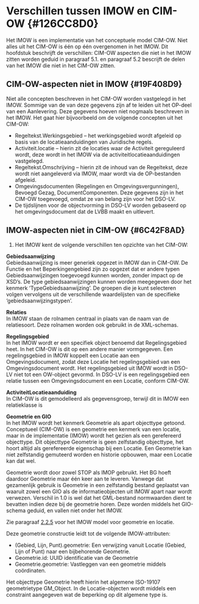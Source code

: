 # Verschillen tussen IMOW en CIM-OW {#126CC8D0}

Het IMOW is een implementatie van het conceptuele model CIM-OW. Niet alles uit het CIM-OW is één op één overgenomen in het IMOW. Dit hoofdstuk beschrijft de verschillen: CIM-OW aspecten die niet in het IMOW zitten worden geduid in paragraaf 5.1. en paragraaf 5.2 bescrijft  de delen van het IMOW die niet in het CIM-OW zitten.<br/>
## CIM-OW-aspecten niet in IMOW {#19F408D9}

Niet alle concepten beschreven in het CIM-OW worden vastgelegd in het IMOW.  Sommige van de van deze gegevens zijn af te leiden uit het OP-deel van een Aanlevering.  Deze gegevens hoeven niet nogmaals beschreven in het IMOW. Het gaat hier bijvoorbeeld om de volgende concepten uit het CIM-OW:<br/>
<ul><li>Regeltekst.Werkingsgebied – het werkingsgebied wordt afgeleid op basis van de locatieaanduidingen van Juridische regels.</li>
<li>Activiteit.locatie – hierin zit de locaties waar de Activiteit gereguleerd wordt, deze wordt in het IMOW via de activiteitlocatieaanduidingen vastgelegd.</li>
<li>Regeltekst.Omschrijving – hierin zit de inhoud van de Regeltekst, deze wordt niet aangeleverd via IMOW, maar wordt via de OP-bestanden afgeleid.</li>
<li>Omgevingsdocumenten (Regelingen en Omgevingsvergunningen), Bevoegd Gezag, DocumentComponenten. Deze gegevens zijn in het CIM-OW toegevoegd, omdat ze van belang zijn voor het DSO-LV.</li>
<li>De tijdslijnen voor de objectvorming in DSO-LV worden gebaseerd op het omgevingsdocument dat de LVBB maakt en uitlevert.</li>
</ul>

## IMOW-aspecten niet in CIM-OW {#6C42F8AD}

<ol><li>Het IMOW kent de volgende verschillen ten opzichte van het CIM-OW:</li>
</ol>

<b>Gebiedsaanwijzing</b><br/>
Gebiedsaanwijzing is meer generiek opgezet in IMOW dan in CIM-OW. De Functie en het Beperkingengebied zijn zo opgezet dat er andere typen Gebiedsaanwijzingen toegevoegd kunnen worden, zonder impact op de XSD’s. De type gebiedsaanwijzingen kunnen worden meegegeven door het kenmerk ‘TypeGebiedsaanwijzing’. De groepen die je kunt selecteren volgen vervolgens uit de verschillende waardelijsten van de specifieke ‘gebiedsaanwijzingstypen’.

<b>Relaties</b><br/>
In IMOW staan de rolnamen centraal in plaats van de naam van de relatiesoort. Deze rolnamen worden ook gebruikt in de XML-schemas.

<b>Regelingsgebied</b><br/>
In het IMOW wordt er een specifiek object benoemd dat Regelingsgebied heet. In het CIM-OW is dit op een andere manier vormgegeven. Een regelingsgebied in IMOW koppelt een Locatie aan een Omgevingsdocument, zodat deze Locatie het regelingsgebied van een Omgevingsdocument wordt. Het regelingsgebied uit IMOW wordt in DSO-LV niet tot een OW-object gevormd. In DSO-LV is een regelingsgebied een relatie tussen een Omgevingsdocument en een Locatie, conform CIM-OW.

<b>ActiviteitLocatieaanduiding</b><br/>
In CIM-OW is dit gemodelleerd als gegevensgroep, terwijl dit in IMOW een relatieklasse is

<b>Geometrie en GIO</b><br/>
In het IMOW wordt het kenmerk Geometrie als apart objecttype getoond. Conceptueel (CIM-OW) is een geometrie een kenmerk van een locatie, maar in de implementatie (IMOW) wordt het gezien als een gerefereerd objecttype. Dit objecttype Geometrie is geen zelfstandig objecttype, het hoort altijd als gerefereerde eigenschap bij een Locatie. Een Geometrie kan niet zelfstandig gemuteerd worden en historie opbouwen, maar een Locatie kan dat wel.

Geometrie wordt door zowel STOP als IMOP gebruikt. Het BG hoeft daardoor Geometrie maar één keer aan te leveren. Vanwege dat gezamenlijk gebruik is Geometrie in een zelfstandig bestand geplaatst van waaruit zowel een GIO als de informatieobjecten uit IMOW apart naar wordt verwezen. Verschil in 1.0 is wel dat het GML-bestand normwaarden dient te bevatten indien deze bij de geometrie horen. Deze worden middels het GIO-schema geduid, en vallen niet onder het IMOW.

Zie paragraaf <a href='#110333AD'>2.2.5</a> voor het IMOW model voor geometrie en locatie.

Deze geometrie constructie leidt tot de volgende IMOW-attributen:<br/>
<ul><li>(Gebied, Lijn, Punt).geometrie: Een verwijzing vanuit Locatie (Gebied, Lijn of Punt) naar een bijbehorende Geometrie.</li>
<li>Geometrie.id: UUID identificatie van de Geometrie</li>
<li>Geometrie.geometrie: Vastleggen van een geometrie middels coördinaten.</li>
</ul>

Het objecttype Geometrie heeft hierin het algemene ISO-19107 geometrietype GM_Object. In de Locatie-objecten wordt middels een constraint aangegeven wat de beperking op dit algemene type is.<br/>
